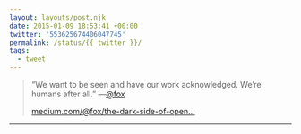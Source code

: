 ```yaml
---
layout: layouts/post.njk
date: 2015-01-09 18:53:41 +00:00
twitter: '553625674406047745'
permalink: /status/{{ twitter }}/
tags: 
  - tweet
---
```


> “We want to be seen and have our work acknowledged. We’re humans after all.” —[@fox](https://twitter.com/fox)
> 
> [medium.com/@fox/the-dark-side-of-open…](https://medium.com/@fox/the-dark-side-of-open-source-ba5a66c8a4c3?source=tw-8e13fec1db81-1420829604453)

---
